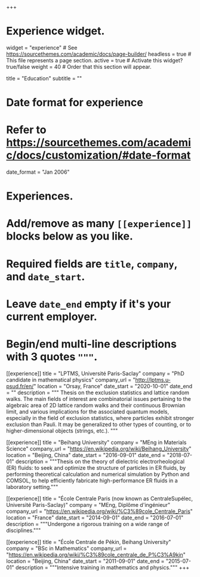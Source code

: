 +++
# Experience widget.
widget = "experience"  # See https://sourcethemes.com/academic/docs/page-builder/
headless = true  # This file represents a page section.
active = true  # Activate this widget? true/false
weight = 40  # Order that this section will appear.

title = "Education"
subtitle = ""

# Date format for experience
#   Refer to https://sourcethemes.com/academic/docs/customization/#date-format
date_format = "Jan 2006"

# Experiences.
#   Add/remove as many `[[experience]]` blocks below as you like.
#   Required fields are `title`, `company`, and `date_start`.
#   Leave `date_end` empty if it's your current employer.
#   Begin/end multi-line descriptions with 3 quotes `"""`.
[[experience]]
  title = "LPTMS, Université Paris-Saclay"
  company = "PhD candidate in mathematical physics"
  company_url = "http://lptms.u-psud.fr/en/"
  location = "Orsay, France"
  date_start = "2020-10-01"
  date_end = ""
  description = """
  Thesis on the exclusion statistics and lattice random walks.
  The main fields of interest are combinatorial issues pertaining to the algebraic area of 2D lattice random walks and their continuous Brownian limit, and various implications for the associated quantum models, especially in the field of exclusion statistics, where particles exhibit stronger exclusion than Pauli. It may be generalized to other types of counting, or to higher-dimensional objects (strings, etc.).
  """

[[experience]]
  title = "Beihang University"
  company = "MEng in Materials Science"
  company_url = "https://en.wikipedia.org/wiki/Beihang_University"
  location = "Beijing, China"
  date_start = "2016-09-01"
  date_end = "2018-07-01"
  description = """Thesis on the theory of dielectric electrorheological (ER) fluids: to seek and optimize the structure of particles in ER fluids, by performing theoretical calculation and numerical simulation by Python and COMSOL, to help efficiently fabricate high-performance ER fluids in a laboratory setting."""

[[experience]]
  title = "École Centrale Paris (now known as CentraleSupélec, Université Paris-Saclay)"
  company = "MEng, Diplôme d'ingénieur"
  company_url = "https://en.wikipedia.org/wiki/%C3%89cole_Centrale_Paris"
  location = "France"
  date_start = "2014-09-01"
  date_end = "2016-07-01"
  description = """Undergone a rigorous training on a wide range of disciplines."""

[[experience]]
  title = "École Centrale de Pékin, Beihang University"
  company = "BSc in Mathematics"
  company_url = "https://en.wikipedia.org/wiki/%C3%89cole_centrale_de_P%C3%A9kin"
  location = "Beijing, China"
  date_start = "2011-09-01"
  date_end = "2015-07-01"
  description = """Intensive training in mathematics and physics."""
+++
